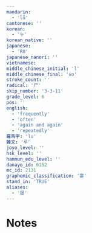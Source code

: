 ```yaml
---
mandarin:
  - 'lǚ'
cantonese: ''
korean:
  - '누'
korean_native: ''
japanese:
  - 'RU'
japanese_nanori: ''
vietnamese:
middle_chinese_initial: 'l'
middle_chinese_final: 'ɨo'
stroke_count: ''
radical: '尸'
skip_number: '3-3-11'
grade_level: 6
pos: ''
english:
  - 'frequently'
  - 'often'
  - 'again and again'
  - 'repeatedly'
羅馬字: 'lu'
韓文: '루'
joyo_level: ''
hsk_level: ''
hanmun_edu_level: ''
danayo_id: 6152
mc_id: 2131
graphemic_classification: '婁'
stand_in: 'TRUE'
aliases:
  - '屡'
---
```


# Notes
